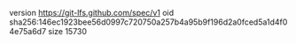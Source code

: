 version https://git-lfs.github.com/spec/v1
oid sha256:146ec1923bee56d0997c720750a257b4a95b9f196d2a0fced5a1d4f04e75a6d7
size 15730
